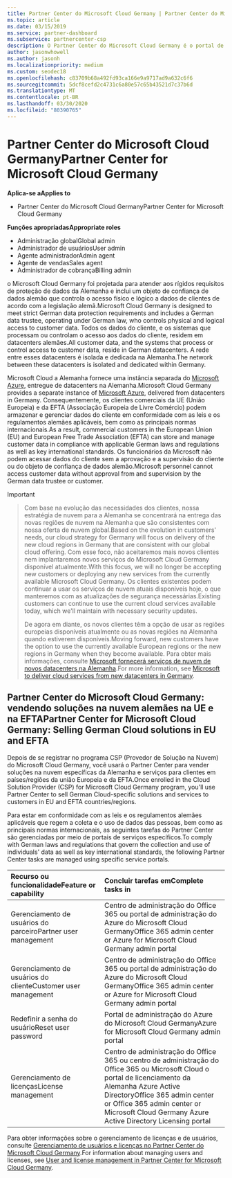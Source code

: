```yaml
---
title: Partner Center do Microsoft Cloud Germany | Partner Center do Microsoft Cloud Germany
ms.topic: article
ms.date: 03/15/2019
ms.service: partner-dashboard
ms.subservice: partnercenter-csp
description: O Partner Center do Microsoft Cloud Germany é o portal de negócios para parceiros da Microsoft que querem oferecer soluções na nuvem da Microsoft para clientes em países da UE e da EFTA.
author: jasonwhowell
ms.author: jasonh
ms.localizationpriority: medium
ms.custom: seodec18
ms.openlocfilehash: c83709b68a492fd93ca166e9a9717ad9a632c6f6
ms.sourcegitcommit: 5dcf8cefd2c4731c6a80e57c65b43521d7c37b6d
ms.translationtype: MT
ms.contentlocale: pt-BR
ms.lasthandoff: 03/30/2020
ms.locfileid: "80390765"
---
```

# <a name="partner-center-for-microsoft-cloud-germany"></a><span data-ttu-id="7ae88-103">Partner Center do Microsoft Cloud Germany</span><span class="sxs-lookup"><span data-stu-id="7ae88-103">Partner Center for Microsoft Cloud Germany</span></span>

<span data-ttu-id="7ae88-104">**Aplica-se a**</span><span class="sxs-lookup"><span data-stu-id="7ae88-104">**Applies to**</span></span>

-  <span data-ttu-id="7ae88-105">Partner Center do Microsoft Cloud Germany</span><span class="sxs-lookup"><span data-stu-id="7ae88-105">Partner Center for Microsoft Cloud Germany</span></span>

<span data-ttu-id="7ae88-106">**Funções apropriadas**</span><span class="sxs-lookup"><span data-stu-id="7ae88-106">**Appropriate roles**</span></span>
-   <span data-ttu-id="7ae88-107">Administração global</span><span class="sxs-lookup"><span data-stu-id="7ae88-107">Global admin</span></span>
-   <span data-ttu-id="7ae88-108">Administrador de usuários</span><span class="sxs-lookup"><span data-stu-id="7ae88-108">User admin</span></span>
-   <span data-ttu-id="7ae88-109">Agente administrador</span><span class="sxs-lookup"><span data-stu-id="7ae88-109">Admin agent</span></span>
-   <span data-ttu-id="7ae88-110">Agente de vendas</span><span class="sxs-lookup"><span data-stu-id="7ae88-110">Sales agent</span></span>
-   <span data-ttu-id="7ae88-111">Administrador de cobrança</span><span class="sxs-lookup"><span data-stu-id="7ae88-111">Billing admin</span></span>

<span data-ttu-id="7ae88-112">o Microsoft Cloud Germany foi projetada para atender aos rígidos requisitos de proteção de dados da Alemanha e inclui um objeto de confiança de dados alemão que controla o acesso físico e lógico a dados de clientes de acordo com a legislação alemã.</span><span class="sxs-lookup"><span data-stu-id="7ae88-112">Microsoft Cloud Germany is designed to meet strict German data protection requirements and includes a German data trustee, operating under German law, who controls physical and logical access to customer data.</span></span> <span data-ttu-id="7ae88-113">Todos os dados do cliente, e os sistemas que processam ou controlam o acesso aos dados do cliente, residem em datacenters alemães.</span><span class="sxs-lookup"><span data-stu-id="7ae88-113">All customer data, and the systems that process or control access to customer data, reside in German datacenters.</span></span> <span data-ttu-id="7ae88-114">A rede entre esses datacenters é isolada e dedicada na Alemanha.</span><span class="sxs-lookup"><span data-stu-id="7ae88-114">The network between these datacenters is isolated and dedicated within Germany.</span></span>

<span data-ttu-id="7ae88-115">Microsoft Cloud a Alemanha fornece uma instância separada do [Microsoft Azure](https://go.microsoft.com/fwlink/?linkid=847992), entregue de datacenters na Alemanha.</span><span class="sxs-lookup"><span data-stu-id="7ae88-115">Microsoft Cloud Germany provides a separate instance of [Microsoft Azure](https://go.microsoft.com/fwlink/?linkid=847992), delivered from datacenters in Germany.</span></span> <span data-ttu-id="7ae88-116">Consequentemente, os clientes comerciais da UE (União Europeia) e da EFTA (Associação Europeia de Livre Comércio) podem armazenar e gerenciar dados do cliente em conformidade com as leis e os regulamentos alemães aplicáveis, bem como as principais normas internacionais.</span><span class="sxs-lookup"><span data-stu-id="7ae88-116">As a result, commercial customers in the European Union (EU) and European Free Trade Association (EFTA) can store and manage customer data in compliance with applicable German laws and regulations as well as key international standards.</span></span> <span data-ttu-id="7ae88-117">Os funcionários da Microsoft não podem acessar dados do cliente sem a aprovação e a supervisão do cliente ou do objeto de confiança de dados alemão.</span><span class="sxs-lookup"><span data-stu-id="7ae88-117">Microsoft personnel cannot access customer data without approval from and supervision by the German data trustee or customer.</span></span>

> [!IMPORTANT]

> <span data-ttu-id="7ae88-118">Com base na evolução das necessidades dos clientes, nossa estratégia de nuvem para a Alemanha se concentrará na entrega das novas regiões de nuvem na Alemanha que são consistentes com nossa oferta de nuvem global.</span><span class="sxs-lookup"><span data-stu-id="7ae88-118">Based on the evolution in customers' needs, our cloud strategy for Germany will focus on delivery of the new cloud regions in Germany that are consistent with our global cloud offering.</span></span> <span data-ttu-id="7ae88-119">Com esse foco, não aceitaremos mais novos clientes nem implantaremos novos serviços do Microsoft Cloud Germany disponível atualmente.</span><span class="sxs-lookup"><span data-stu-id="7ae88-119">With this focus, we will no longer be accepting new customers or deploying any new services from the currently available Microsoft Cloud Germany.</span></span> <span data-ttu-id="7ae88-120">Os clientes existentes podem continuar a usar os serviços de nuvem atuais disponíveis hoje, o que manteremos com as atualizações de segurança necessárias.</span><span class="sxs-lookup"><span data-stu-id="7ae88-120">Existing customers can continue to use the current cloud services available today, which we'll maintain with necessary security updates.</span></span> 
> 
> <span data-ttu-id="7ae88-121">De agora em diante, os novos clientes têm a opção de usar as regiões europeias disponíveis atualmente ou as novas regiões na Alemanha quando estiverem disponíveis.</span><span class="sxs-lookup"><span data-stu-id="7ae88-121">Moving forward, new customers have the option to use the currently available European regions or the new regions in Germany when they become available.</span></span> <span data-ttu-id="7ae88-122">Para obter mais informações, consulte [Microsoft fornecerá serviços de nuvem de novos datacenters na Alemanha](https://news.microsoft.com/europe/2018/08/31/microsoft-to-deliver-cloud-services-from-new-datacentres-in-germany-in-2019-to-meet-evolving-customer-needs/).</span><span class="sxs-lookup"><span data-stu-id="7ae88-122">For more information, see [Microsoft to deliver cloud services from new datacenters in Germany](https://news.microsoft.com/europe/2018/08/31/microsoft-to-deliver-cloud-services-from-new-datacentres-in-germany-in-2019-to-meet-evolving-customer-needs/).</span></span> 

## <a name="partner-center-for-microsoft-cloud-germany-selling-german-cloud-solutions-in-eu-and-efta"></a><span data-ttu-id="7ae88-123">Partner Center do Microsoft Cloud Germany: vendendo soluções na nuvem alemães na UE e na EFTA</span><span class="sxs-lookup"><span data-stu-id="7ae88-123">Partner Center for Microsoft Cloud Germany: Selling German Cloud solutions in EU and EFTA</span></span>

<span data-ttu-id="7ae88-124">Depois de se registrar no programa CSP (Provedor de Solução na Nuvem) do Microsoft Cloud Germany, você usará o Partner Center para vender soluções na nuvem específicas da Alemanha e serviços para clientes em países/regiões da união Europeia e da EFTA.</span><span class="sxs-lookup"><span data-stu-id="7ae88-124">Once enrolled in the Cloud Solution Provider (CSP) for Microsoft Cloud Germany program, you'll use Partner Center to sell German Cloud-specific solutions and services to customers in EU and EFTA countries/regions.</span></span> 

<span data-ttu-id="7ae88-125">Para estar em conformidade com as leis e os regulamentos alemães aplicáveis que regem a coleta e o uso de dados das pessoas, bem como as principais normas internacionais, as seguintes tarefas do Partner Center são gerenciadas por meio de portais de serviços específicos.</span><span class="sxs-lookup"><span data-stu-id="7ae88-125">To comply with German laws and regulations that govern the collection and use of individuals' data as well as key international standards, the following Partner Center tasks are managed using specific service portals.</span></span> 

<span data-ttu-id="7ae88-126">Recurso ou funcionalidade</span><span class="sxs-lookup"><span data-stu-id="7ae88-126">Feature or capability</span></span> | <span data-ttu-id="7ae88-127">Concluir tarefas em</span><span class="sxs-lookup"><span data-stu-id="7ae88-127">Complete tasks in</span></span>
:--- | :---
<span data-ttu-id="7ae88-128">Gerenciamento de usuários do parceiro</span><span class="sxs-lookup"><span data-stu-id="7ae88-128">Partner user management</span></span> | <span data-ttu-id="7ae88-129">Centro de administração do Office 365 ou portal de administração do Azure do Microsoft Cloud Germany</span><span class="sxs-lookup"><span data-stu-id="7ae88-129">Office 365 admin center or Azure for Microsoft Cloud Germany admin portal</span></span>
<span data-ttu-id="7ae88-130">Gerenciamento de usuários do cliente</span><span class="sxs-lookup"><span data-stu-id="7ae88-130">Customer user management</span></span> | <span data-ttu-id="7ae88-131">Centro de administração do Office 365 ou portal de administração do Azure do Microsoft Cloud Germany</span><span class="sxs-lookup"><span data-stu-id="7ae88-131">Office 365 admin center or Azure for Microsoft Cloud Germany admin portal</span></span>
<span data-ttu-id="7ae88-132">Redefinir a senha do usuário</span><span class="sxs-lookup"><span data-stu-id="7ae88-132">Reset user password</span></span> | <span data-ttu-id="7ae88-133">Portal de administração do Azure do Microsoft Cloud Germany</span><span class="sxs-lookup"><span data-stu-id="7ae88-133">Azure for Microsoft Cloud Germany admin portal</span></span>
<span data-ttu-id="7ae88-134">Gerenciamento de licenças</span><span class="sxs-lookup"><span data-stu-id="7ae88-134">License management</span></span> | <span data-ttu-id="7ae88-135">Centro de administração do Office 365 ou centro de administração do Office 365 ou Microsoft Cloud o portal de licenciamento da Alemanha Azure Active Directory</span><span class="sxs-lookup"><span data-stu-id="7ae88-135">Office 365 admin center or Office 365 admin center or Microsoft Cloud Germany Azure Active Directory Licensing portal</span></span>


<span data-ttu-id="7ae88-136">Para obter informações sobre o gerenciamento de licenças e de usuários, consulte [Gerenciamento de usuários e licenças no Partner Center do Microsoft Cloud Germany](user-management-in-partner-center-for-microsoft-cloud-germany.md).</span><span class="sxs-lookup"><span data-stu-id="7ae88-136">For information about managing users and licenses, see [User and license management in Partner Center for Microsoft Cloud Germany](user-management-in-partner-center-for-microsoft-cloud-germany.md).</span></span>


